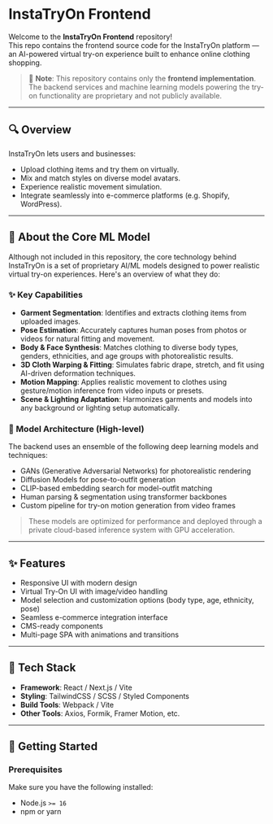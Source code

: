 # InstaTryOn Frontend

Welcome to the **InstaTryOn Frontend** repository!  
This repo contains the frontend source code for the InstaTryOn platform — an AI-powered virtual try-on experience built to enhance online clothing shopping.

> 🚨 **Note**: This repository contains only the **frontend implementation**.  
> The backend services and machine learning models powering the try-on functionality are proprietary and not publicly available.

---

## 🔍 Overview

InstaTryOn lets users and businesses:
- Upload clothing items and try them on virtually.
- Mix and match styles on diverse model avatars.
- Experience realistic movement simulation.
- Integrate seamlessly into e-commerce platforms (e.g. Shopify, WordPress).

---

## 🧠 About the Core ML Model

Although not included in this repository, the core technology behind InstaTryOn is a set of proprietary AI/ML models designed to power realistic virtual try-on experiences. Here's an overview of what they do:

### ✨ Key Capabilities

- **Garment Segmentation**: Identifies and extracts clothing items from uploaded images.
- **Pose Estimation**: Accurately captures human poses from photos or videos for natural fitting and movement.
- **Body & Face Synthesis**: Matches clothing to diverse body types, genders, ethnicities, and age groups with photorealistic results.
- **3D Cloth Warping & Fitting**: Simulates fabric drape, stretch, and fit using AI-driven deformation techniques.
- **Motion Mapping**: Applies realistic movement to clothes using gesture/motion inference from video inputs or presets.
- **Scene & Lighting Adaptation**: Harmonizes garments and models into any background or lighting setup automatically.

### 🧠 Model Architecture (High-level)

The backend uses an ensemble of the following deep learning models and techniques:
- GANs (Generative Adversarial Networks) for photorealistic rendering
- Diffusion Models for pose-to-outfit generation
- CLIP-based embedding search for model-outfit matching
- Human parsing & segmentation using transformer backbones
- Custom pipeline for try-on motion generation from video frames

> These models are optimized for performance and deployed through a private cloud-based inference system with GPU acceleration.

---

## ✨ Features

- Responsive UI with modern design
- Virtual Try-On UI with image/video handling
- Model selection and customization options (body type, age, ethnicity, pose)
- Seamless e-commerce integration interface
- CMS-ready components
- Multi-page SPA with animations and transitions

---

## 🧱 Tech Stack

- **Framework**: React / Next.js / Vite
- **Styling**: TailwindCSS / SCSS / Styled Components
- **Build Tools**: Webpack / Vite
- **Other Tools**: Axios, Formik, Framer Motion, etc.

---

## 🚀 Getting Started

### Prerequisites

Make sure you have the following installed:

- Node.js `>= 16`
- npm or yarn


